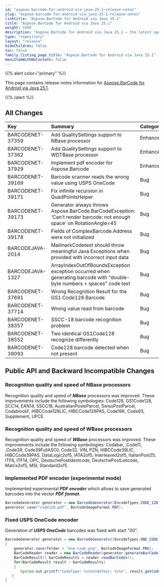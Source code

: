 ```yaml
---
id: "aspose-barcode-for-android-via-java-25-1-release-notes"
slug: "aspose-barcode-for-android-via-java-25-1-release-notes"
linktitle: "Aspose.BarCode for Android via Java 25.1"
title: "Aspose.BarCode for Android via Java 25.1"
weight: 1000
description: "Aspose.BarCode for Android via Java 25.1 – the latest updates and fixes."
type: "repository"
layout: "release"
hideChildren: false
toc: false
family_listing_page_title: "Aspose.BarCode for Android via Java 25.1"
menuItemWithNoContent: false
---
```


{{% alert color="primary" %}} 

This page contains release notes information for [Aspose.BarCode for Android via Java 25.1](https://releases.aspose.com/barcode/androidjava/new-releases/aspose.barcode-for-android-via-java-25.1/).

{{% /alert %}} 
## **All Changes**

|**Key**|**Summary**|**Category**|
| :- | :- | :- |
| BARCODENET-37359 | Add QualitySettings support to NBase processor                                                                          | Enhancement  |
| BARCODENET-37362 | Add QualitySettings support to WDTBase processor                                                                        | Enhancement  |
| BARCODENET-37929 | Implement pdf encoder for Aspose.Barcode                                                                                | Enhancement  |
| BARCODENET-39169 | Barcode scanner reads the wrong value using USPS OneCode                                                                | Bug          |
| BARCODENET-39171 | Fix infinite recursion in QuadPointsHelper                                                                              | Bug          |
| BARCODENET-39173 | Generator always throws Aspose.BarCode.BarCodeException: 'Can't render barcode: not enough space' on RotationAngle=45   | Bug          |
| BARCODENET-39178 | Fields of ComplexBarcode.Address were not initialized                                                                   | Bug          |
| BARCODEJAVA-2014 | MailmarkCodetext should throw meaningful Java Exceptions when provided with incorrect input data                        | Bug          |
| BARCODEJAVA-1327 | ArrayIndexOutOfBoundsException exception occurred when generating barcode with "double-byte numbers + spaces" code text | Bug          |
| BARCODENET-37691 | Wrong Recognition Result for the GS1 Code128 Barcode                                                                    | Bug          |
| BARCODENET-37714 | Wrong value read from barcode                                                                                           | Bug          |
| BARCODENET-38357 | SSCC-18 barcode recognition problem                                                                                     | Bug          |
| BARCODENET-38552 | Two identical GS1Code128 recognize differently                                                                          | Bug          |
| BARCODENET-39093 | Code128 barcode detected when not present                                                                               | Bug          |


## **Public API and Backward Incompatible Changes**

### Recognition quality and speed of NBase processors

Recognition quality and speed of ***NBase*** processors was improved. These improvements include the following
symbologies: Code128, GS1Code128, SCC14, EAN14, SSCC18, AustralianPosteParcel, SwissPostParcel, CodablockF,
HIBCCode128LIC, HIBCCode128PAS, Code16K, Code93, Supplement, UPCE.

### Recognition quality and speed of WBase processors

Recognition quality and speed of ***WBase*** processors was improved. These improvements include the following
symbologies: Codabar, ,Code11, ,Code39, Code39FullASCII, Code32, VIN, PZN, HIBCCode39LIC, HIBCCode39PAS, DataLogic2of5,
IATA2of5, Interleaved2of5, ItalianPost25, ITF6, ITF14, OPC, DeutschePostIdentcode, DeutschePostLeitcode, Matrix2of5,
MSI, Standard2of5.

### Implemented PDF encoder (experimental mode)

Implemented experimental ***PDF encoder*** which allows to save generated barcodes into the vector ***PDF format***.

```java
BarcodeGenerator generator = new BarcodeGenerator(EncodeTypes.CODE_128, "Aspose");
generator.save("code128.pdf", BarCodeImageFormat.PDF);
```

### Fixed USPS OneCode encoder

Generation of ***USPS OneCode*** barcodes was fixed with start "00".

```java
BarcodeGenerator generator = new BarcodeGenerator(EncodeTypes.ONE_CODE, "0027090323734116180477077361580");
{
    generator.save(folder + "one-code.png", BarCodeImageFormat.PNG);
    BarCodeReader reader = new BarCodeReader(generator.generateBarCodeImage(), DecodeType.ONE_CODE);
    BarCodeResult[] barCodeResults = reader.readBarCodes();
    for(BarCodeResult result : barCodeResults)
    {
       System.out.printf("CodeType: %s%nCodeText: %s%n", result.getCodeTypeName(), result.getCodeText());
   }
}
```